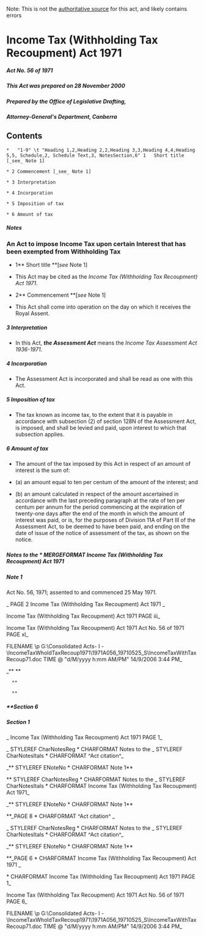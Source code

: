 Note: This is not the [authoritative source](https://www.comlaw.gov.au/Details/C2004C00514) for this act, and likely contains errors

# Income Tax (Withholding Tax Recoupment) Act 1971

##### Act No. 56 of 1971

##### This Act was prepared on 28 November 2000

##### Prepared by the Office of Legislative Drafting,
##### Attorney-General's Department, Canberra


## 
## Contents


    *   "1-9" \t "Heading 1,2,Heading 2,2,Heading 3,3,Heading 4,4,Heading 5,5, Schedule,2, Schedule Text,3, NotesSection,6" 1	Short title [_see_ Note 1]	 

    * 2	Commencement [_see_ Note 1]	 

    * 3	Interpretation	 

    * 4	Incorporation	 

    * 5	Imposition of tax	 

    * 6	Amount of tax	 

##### Notes	 

### 
### An Act to impose Income Tax upon certain Interest that has been exempted from Withholding Tax


  * 1**  Short title **[_see_ Note 1] 

  * This Act may be cited as the _Income Tax (Withholding Tax Recoupment) Act 1971_.

  * 2**  Commencement **[_see_ Note 1] 

  * This Act shall come into operation on the day on which it receives the Royal Assent.

##### 3  Interpretation

  * In this Act, **_the Assessment Act_** means the _Income Tax Assessment Act 1936-1971_.

##### 4  Incorporation

  * The Assessment Act is incorporated and shall be read as one with this Act. 

##### 5  Imposition of tax

  * The tax known as income tax, to the extent that it is payable in accordance with subsection (2) of section 128N of the Assessment Act, is imposed, and shall be levied and paid, upon interest to which that subsection applies.

##### 6  Amount of tax

  * The amount of the tax imposed by this Act in respect of an amount of interest is the sum of: 

   * (a) an amount equal to ten per centum of the amount of the interest; and

   * (b) an amount calculated in respect of the amount ascertained in accordance with the last preceding paragraph at the rate of ten per centum per annum for the period commencing at the expiration of twenty-one days after the end of the month in which the amount of interest was paid, or is, for the purposes of Division 11A of Part III of the Assessment Act, to be deemed to have been paid, and ending on the date of issue of the notice of assessment of the tax, as shown on the notice.

##### 
##### Notes to the   \* MERGEFORMAT Income Tax (Withholding Tax Recoupment) Act 1971


##### Note 1

Act No. 56, 1971; assented to and commenced 25 May 1971.

_ PAGE 2              Income Tax (Withholding Tax Recoupment) Act 1971       _

  Income Tax (Withholding Tax Recoupment) Act 1971                    PAGE iii_

  Income Tax (Withholding Tax Recoupment) Act 1971         Act No. 56 of 1971        PAGE xl_

 FILENAME \p G:\Consolidated Acts\- I -\IncomeTaxWholdTaxRecoup1971\1971A056_19710525_S\IncomeTaxWithTaxRecoup71.doc  TIME \@ "d/M/yyyy h:mm AM/PM" 14/9/2006 3:44 PM_

_**      **

      **

      **

##### **Section   6

      

      

      

##### Section   1

_  Income Tax (Withholding Tax Recoupment) Act 1971                    PAGE 1_

_ STYLEREF  CharNotesReg  \* CHARFORMAT Notes to the  _ STYLEREF  CharNotesItals  \* CHARFORMAT ^Act citation^_

_** STYLEREF  ENoteNo \* CHARFORMAT Note 1**

** STYLEREF  CharNotesReg  \* CHARFORMAT Notes to the  _ STYLEREF  CharNotesItals  \* CHARFORMAT Income Tax (Withholding Tax Recoupment) Act 1971_

_** STYLEREF  ENoteNo \* CHARFORMAT Note 1**

**_PAGE  8              \* CHARFORMAT ^Act citation^       _

_ STYLEREF  CharNotesReg  \* CHARFORMAT Notes to the  _ STYLEREF  CharNotesItals  \* CHARFORMAT ^Act citation^_

_** STYLEREF  ENoteNo \* CHARFORMAT Note 1**

**_PAGE  6              \* CHARFORMAT Income Tax (Withholding Tax Recoupment) Act 1971       _

  \* CHARFORMAT Income Tax (Withholding Tax Recoupment) Act 1971                    PAGE  1_

  Income Tax (Withholding Tax Recoupment) Act 1971         Act No. 56 of 1971        PAGE 6_

 FILENAME \p G:\Consolidated Acts\- I -\IncomeTaxWholdTaxRecoup1971\1971A056_19710525_S\IncomeTaxWithTaxRecoup71.doc  TIME \@ "d/M/yyyy h:mm AM/PM" 14/9/2006 3:44 PM_

